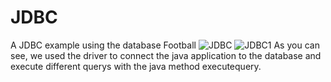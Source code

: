 # JDBC
A JDBC example using the database Football
![JDBC](https://user-images.githubusercontent.com/90195320/151951513-8bc6c035-bc9c-403c-9614-c4bfa6cebf8a.PNG)
![JDBC1](https://user-images.githubusercontent.com/90195320/151951533-fc866bc0-7cc1-4a09-ab39-52c3152f5f52.PNG)
As you can see, we used the driver to connect the java application to the database and execute different querys with the java method executequery.
